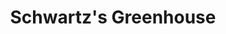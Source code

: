 ---
title: "Schwartz's Greenhouse"
url: /huron-township/schwartzs-greenhouse/
shop: garden centre
---